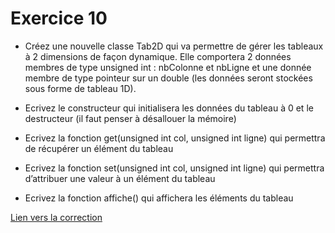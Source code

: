 # Exercice 10

* Créez une nouvelle classe Tab2D qui va permettre de gérer les tableaux à 2 dimensions de façon dynamique. Elle comportera 2 données membres de type unsigned int : nbColonne et nbLigne et une donnée membre de type pointeur sur un double (les données seront stockées sous forme de tableau 1D).

* Ecrivez le constructeur qui initialisera les données du tableau à 0 et le destructeur (il faut penser à désallouer la mémoire)

* Ecrivez la fonction get(unsigned int col, unsigned int ligne) qui permettra de récupérer un élément du tableau

* Ecrivez la fonction set(unsigned int col, unsigned int ligne) qui permettra d’attribuer une valeur à un élément du tableau

* Ecrivez la fonction affiche() qui affichera les éléments du tableau

[Lien vers la correction]()